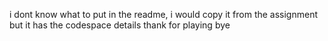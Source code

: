 i dont know what to put in the readme, 
i would copy it from the assignment but it has the codespace details
thank for playing bye
